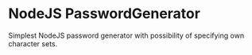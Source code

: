 # NodeJS PasswordGenerator
Simplest NodeJS password generator with possibility of specifying own character sets.
